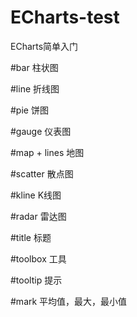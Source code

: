 # ECharts-test
ECharts简单入门

#bar 柱状图

#line 折线图

#pie  饼图

#gauge 仪表图

#map + lines 地图

#scatter 散点图

#kline K线图

#radar 雷达图

#title 标题

#toolbox 工具

#tooltip 提示

#mark 平均值，最大，最小值